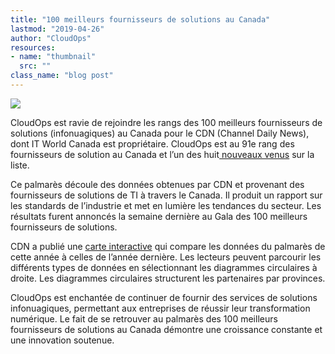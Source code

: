 ```yaml
---
title: "100 meilleurs fournisseurs de solutions au Canada"
lastmod: "2019-04-26"
author: "CloudOps"
resources:
- name: "thumbnail"
  src: ""
class_name: "blog post"
---
```


<img src="/images/blog/post/CDN-Top-Solution-Provider.png" class="main-blog-image">

<p>CloudOps est ravie de rejoindre les rangs des 100 meilleurs fournisseurs de solutions (infonuagiques) au Canada pour le CDN (Channel Daily News), dont IT World Canada est propriétaire. CloudOps est au 91e rang des fournisseurs de solution au Canada et l’un des huit<a href="https://channeldailynews.com/news/newcomers-to-the-cdn-top-100-list-crafting-integrated-client-focused-solutions/66787"> nouveaux venus</a> sur la liste.</p>

<p>Ce palmarès découle des données obtenues par CDN et provenant des fournisseurs de solutions de TI à travers le Canada. Il produit un rapport sur les standards de l’industrie et met en lumière les tendances du secteur. Les résultats furent annoncés la semaine dernière au Gala des 100 meilleurs fournisseurs de solutions.</p>

<p>CDN a publié une <a href="https://channeldailynews.com/news/cdn-top-100-solution-providers-map-2/67120">carte interactive</a> qui compare les données du palmarès de cette année à celles de l’année dernière. Les lecteurs peuvent parcourir les différents types de données en sélectionnant les diagrammes circulaires à droite. Les diagrammes circulaires structurent les partenaires par provinces.</p>

<p>CloudOps est enchantée de continuer de fournir des services de solutions infonuagiques, permettant aux entreprises de réussir leur transformation numérique. Le fait de se retrouver au palmarès des 100 meilleurs fournisseurs de solutions au Canada démontre une croissance constante et une innovation soutenue.</p>